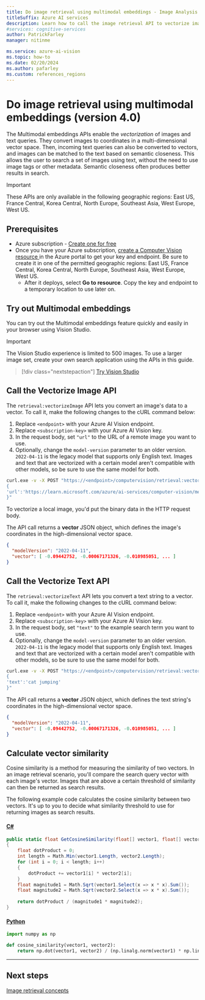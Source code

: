 ```yaml
---
title: Do image retrieval using multimodal embeddings - Image Analysis 4.0
titleSuffix: Azure AI services
description: Learn how to call the image retrieval API to vectorize image and search terms.
#services: cognitive-services
author: PatrickFarley
manager: nitinme

ms.service: azure-ai-vision
ms.topic: how-to
ms.date: 02/20/2024
ms.author: pafarley
ms.custom: references_regions
---
```


# Do image retrieval using multimodal embeddings (version 4.0)

The Multimodal embeddings APIs enable the _vectorization_ of images and text queries. They convert images to coordinates in a multi-dimensional vector space. Then, incoming text queries can also be converted to vectors, and images can be matched to the text based on semantic closeness. This allows the user to search a set of images using text, without the need to use image tags or other metadata. Semantic closeness often produces better results in search.

> [!IMPORTANT]
> These APIs are only available in the following geographic regions: East US, France Central, Korea Central, North Europe, Southeast Asia, West Europe, West US.

## Prerequisites

* Azure subscription - [Create one for free](https://azure.microsoft.com/free/cognitive-services)
* Once you have your Azure subscription, <a href="https://portal.azure.com/#create/Microsoft.CognitiveServicesComputerVision"  title="Create a Computer Vision resource"  target="_blank">create a Computer Vision resource </a> in the Azure portal to get your key and endpoint. Be sure to create it in one of the permitted geographic regions: East US, France Central, Korea Central, North Europe, Southeast Asia, West Europe, West US. 
   * After it deploys, select **Go to resource**. Copy the key and endpoint to a temporary location to use later on.

## Try out Multimodal embeddings

You can try out the Multimodal embeddings feature quickly and easily in your browser using Vision Studio.

> [!IMPORTANT]
> The Vision Studio experience is limited to 500 images. To use a larger image set, create your own search application using the APIs in this guide.

> [!div class="nextstepaction"]
> [Try Vision Studio](https://portal.vision.cognitive.azure.com/)

## Call the Vectorize Image API

The `retrieval:vectorizeImage` API lets you convert an image's data to a vector. To call it, make the following changes to the cURL command below:

1. Replace `<endpoint>` with your Azure AI Vision endpoint.
1. Replace `<subscription-key>` with your Azure AI Vision key.
1. In the request body, set `"url"` to the URL of a remote image you want to use.
1. Optionally, change the `model-version` parameter to an older version. `2022-04-11` is the legacy model that supports only English text. Images and text that are vectorized with a certain model aren't compatible with other models, so be sure to use the same model for both. 

```bash
curl.exe -v -X POST "https://<endpoint>/computervision/retrieval:vectorizeImage?api-version=2024-02-01&model-version=2023-04-15" -H "Content-Type: application/json" -H "Ocp-Apim-Subscription-Key: <subscription-key>" --data-ascii "
{
'url':'https://learn.microsoft.com/azure/ai-services/computer-vision/media/quickstarts/presentation.png'
}"
```

To vectorize a local image, you'd put the binary data in the HTTP request body.

The API call returns a **vector** JSON object, which defines the image's coordinates in the high-dimensional vector space.

```json
{ 
  "modelVersion": "2022-04-11", 
  "vector": [ -0.09442752, -0.00067171326, -0.010985051, ... ] 
}
``` 

## Call the Vectorize Text API

The `retrieval:vectorizeText` API lets you convert a text string to a vector. To call it, make the following changes to the cURL command below:

1. Replace `<endpoint>` with your Azure AI Vision endpoint.
1. Replace `<subscription-key>` with your Azure AI Vision key.
1. In the request body, set `"text"` to the example search term you want to use.
1. Optionally, change the `model-version` parameter to an older version. `2022-04-11` is the legacy model that supports only English text. Images and text that are vectorized with a certain model aren't compatible with other models, so be sure to use the same model for both. 

```bash
curl.exe -v -X POST "https://<endpoint>/computervision/retrieval:vectorizeText?api-version=2024-02-01&model-version=2023-04-15" -H "Content-Type: application/json" -H "Ocp-Apim-Subscription-Key: <subscription-key>" --data-ascii "
{
'text':'cat jumping'
}"
```

The API call returns a **vector** JSON object, which defines the text string's coordinates in the high-dimensional vector space.

```json
{ 
  "modelVersion": "2022-04-11", 
  "vector": [ -0.09442752, -0.00067171326, -0.010985051, ... ] 
}
```

## Calculate vector similarity

Cosine similarity is a method for measuring the similarity of two vectors. In an image retrieval scenario, you'll compare the search query vector with each image's vector. Images that are above a certain threshold of similarity can then be returned as search results.

The following example code calculates the cosine similarity between two vectors. It's up to you to decide what similarity threshold to use for returning images as search results.

#### [C#](#tab/csharp)

```csharp
public static float GetCosineSimilarity(float[] vector1, float[] vector2)
{ 
    float dotProduct = 0; 
    int length = Math.Min(vector1.Length, vector2.Length); 
    for (int i = 0; i < length; i++) 
    { 
        dotProduct += vector1[i] * vector2[i]; 
    } 
    float magnitude1 = Math.Sqrt(vector1.Select(x => x * x).Sum());
    float magnitude2 = Math.Sqrt(vector2.Select(x => x * x).Sum());
    
    return dotProduct / (magnitude1 * magnitude2);
}
```

#### [Python](#tab/python)

```python
import numpy as np

def cosine_similarity(vector1, vector2):
    return np.dot(vector1, vector2) / (np.linalg.norm(vector1) * np.linalg.norm(vector2))
```

---

## Next steps

[Image retrieval concepts](../concept-image-retrieval.md)
